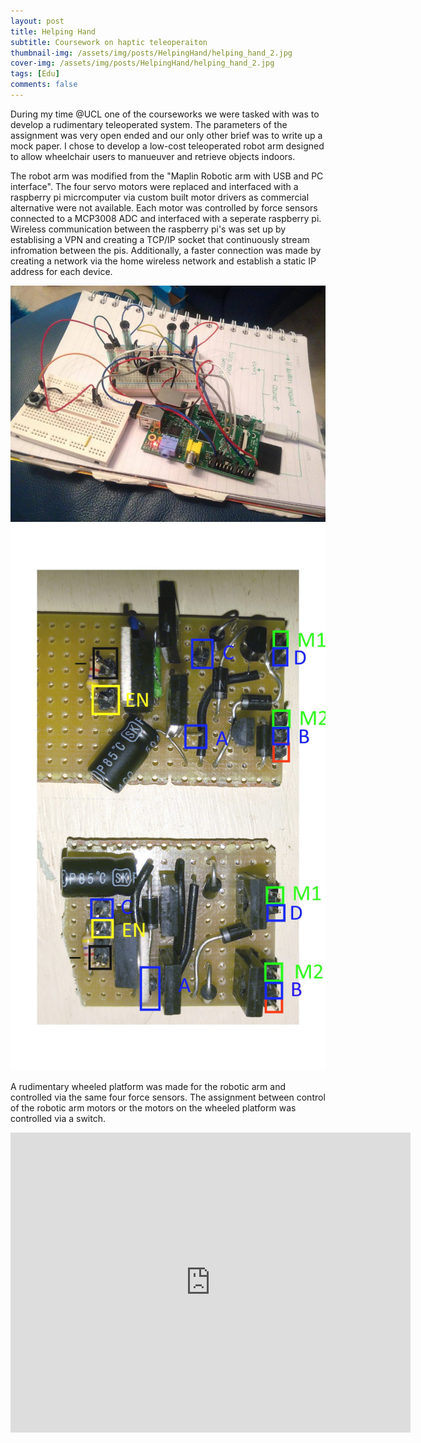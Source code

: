 ```yaml
---
layout: post
title: Helping Hand
subtitle: Coursework on haptic teleoperaiton
thumbnail-img: /assets/img/posts/HelpingHand/helping_hand_2.jpg
cover-img: /assets/img/posts/HelpingHand/helping_hand_2.jpg
tags: [Edu]
comments: false
---
```


During my time @UCL one of the courseworks we were tasked with was to develop a rudimentary teleoperated system. The parameters of the assignment was very open ended and our only other brief was to write up a mock paper. I chose to develop a low-cost teleoperated robot arm designed to allow wheelchair users to manueuver and retrieve objects indoors.

The robot arm was modified from the "Maplin Robotic arm with USB and PC interface". The four servo motors were replaced and interfaced with a raspberry pi micrcomputer via custom built motor drivers as commercial alternative were not available. Each motor was controlled by force sensors connected to a MCP3008 ADC and interfaced with a seperate raspberry pi. Wireless communication between the raspberry pi's was set up by establising a VPN and creating a TCP/IP socket that continuously stream infromation between the pis. Additionally, a faster connection was made by creating a network via the home wireless network and establish a static IP address for each device.


<img src="/assets/img/posts/HelpingHand/15871013_10157955922495517_2042112932_n.jpg" alt="">
<img src="/assets/img/posts/HelpingHand/motordriver1.jpg" alt="">

A rudimentary wheeled platform was made for the robotic arm and controlled via the same four force sensors. The assignment between control of the robotic arm motors or the motors on the wheeled platform was controlled via a switch.



<iframe width="640" height="480" src="https://www.youtube.com/embed/rWN3ok3WD_s" title="Cyclochops" frameborder="0" allow="accelerometer; autoplay; clipboard-write; encrypted-media; gyroscope; picture-in-picture" allowfullscreen></iframe>
